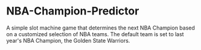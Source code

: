 # NBA-Champion-Predictor
A simple slot machine game that determines the next NBA Champion based on a customized selection of NBA teams. The default team is set to last year's NBA Champion, the Golden State Warriors.
